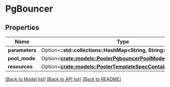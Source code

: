 # PgBouncer

## Properties

Name | Type | Description | Notes
------------ | ------------- | ------------- | -------------
**parameters** | Option<**::std::collections::HashMap<String, String>**> |  | [optional]
**pool_mode** | Option<[**crate::models::PoolerPgbouncerPoolMode**](PoolerPgbouncerPoolMode.md)> |  | [optional]
**resources** | Option<[**crate::models::PoolerTemplateSpecContainersResources**](PoolerTemplateSpecContainersResources.md)> |  | [optional]

[[Back to Model list]](../README.md#documentation-for-models) [[Back to API list]](../README.md#documentation-for-api-endpoints) [[Back to README]](../README.md)


